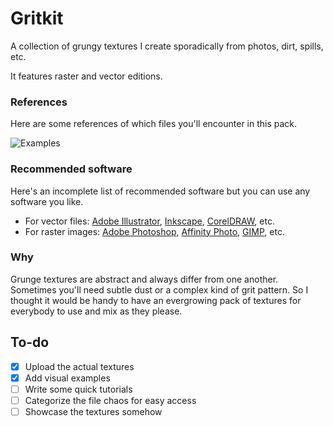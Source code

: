 # Gritkit
A collection of grungy textures I create sporadically from photos, dirt, spills, etc.

It features raster and vector editions.

### References
Here are some references of which files you'll encounter in this pack.

![Examples](https://github.com/darriagada/Gritkit/blob/master/assets/examples.png)

### Recommended software
Here's an incomplete list of recommended software but you can use any software you like.
* For vector files: [Adobe Illustrator](https://www.adobe.com/products/illustrator.html), [Inkscape](https://inkscape.org/), [CorelDRAW](http://www.coreldraw.com/), etc.
* For raster images: [Adobe Photoshop](https://www.adobe.com/products/photoshop.html), [Affinity Photo](https://affinity.serif.com/photo/), [GIMP](https://www.gimp.org/), etc.

### Why
Grunge textures are abstract and always differ from one another. Sometimes you'll need subtle dust or a complex kind of grit pattern. So I thought it would be handy to have an evergrowing pack of textures for everybody to use and mix as they please.


## To-do
- [x] Upload the actual textures
- [x] Add visual examples
- [ ] Write some quick tutorials
- [ ] Categorize the file chaos for easy access
- [ ] Showcase the textures somehow
